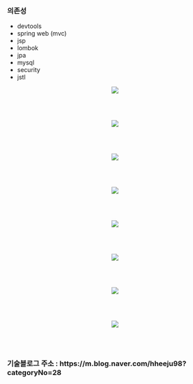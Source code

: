 ### 의존성
- devtools
- spring web (mvc)
- jsp
- lombok
- jpa
- mysql
- security
- jstl


<p align="center">
<img src="https://user-images.githubusercontent.com/97711699/172685076-c61d3c29-e60a-4bcd-bfb8-8639ef681162.gif">
</p>
<br/><br/>
<p align="center">
<img src="https://user-images.githubusercontent.com/97711699/172685825-10e3b774-43ec-4037-86ee-fe0816e2a140.gif">
</p>
<br/><br/>
<p align="center">
<img src="https://user-images.githubusercontent.com/97711699/172685894-ed02ebc0-74e5-4a30-a33a-1ebeb8f976ca.gif">
</p>
<br/><br/>
<p align="center">
<img src="https://user-images.githubusercontent.com/97711699/172686012-4bec0276-615e-4abf-804f-f2e982319ab3.gif">
</p>
<br/><br/>
<p align="center">
<img src="https://user-images.githubusercontent.com/97711699/173753498-0e1def96-61f1-4413-b5b4-545afc886584.gif">
</p>
<br/><br/>
<p align="center">
<img src="https://user-images.githubusercontent.com/97711699/173753639-4949fab1-d8d9-4a7d-8dc8-df60ac1c6839.gif">
</p>
<br/><br/>
<p align="center">
<img src="https://user-images.githubusercontent.com/97711699/173753880-83d7a49d-54a5-434f-a81e-31a116cd6d01.gif">
</p>
<br/><br/>
<p align="center">
<img src="https://user-images.githubusercontent.com/97711699/173753927-551b53f1-3a53-473f-95ea-5372c693cc87.gif">
</p>
<br/><br/>


<h3>
기술블로그 주소 : https://m.blog.naver.com/hheeju98?categoryNo=28
</h3>
